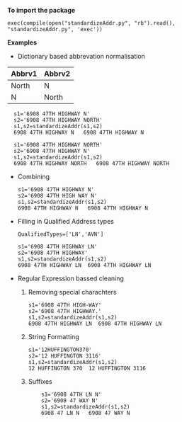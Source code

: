 **To import the package**

``exec(compile(open("standardizeAddr.py", "rb").read(), "standardizeAddr.py", 'exec'))``

**Examples**

* Dictionary based abbrevation normalisation

Abbrv1 | Abbrv2
-------|--------
North | N
N    | North
     
      s1='6908 47TH HIGHWAY N'
      s2='6908 47TH HIGHWAY NORTH'
      s1,s2=standardizeAddr(s1,s2)
      6908 47TH HIGHWAY N   6908 47TH HIGHWAY N
     
      s1='6908 47TH HIGHWAY NORTH'
      s2='6908 47TH HIGHWAY N'
      s1,s2=standardizeAddr(s1,s2)
      6908 47TH HIGHWAY NORTH   6908 47TH HIGHWAY NORTH

* Combining
      
      s1='6908 47TH HIGHWAY N'
      s2='6908 47TH HIGH WAY N'
      s1,s2=standardizeAddr(s1,s2)
      6908 47TH HIGHWAY N   6908 47TH HIGHWAY N
      
* Filling in Qualified Address types

      QualifiedTypes=['LN','AVN']
      
      s1='6908 47TH HIGHWAY LN'
      s2='6908 47TH HIGHWAY'
      s1,s2=standardizeAddr(s1,s2)
      6908 47TH HIGHWAY LN  6908 47TH HIGHWAY LN

* Regular Expression bassed cleaning
  
  1. Removing special charachters 
  
         s1='6908 47TH HIGH-WAY'
         s2='6908 47TH HIGHWAY.'
         s1,s2=standardizeAddr(s1,s2)
         6908 47TH HIGHWAY LN  6908 47TH HIGHWAY LN
  
  2. String Formatting
  
         s1='12HUFFINGTON370'
         s2='12 HUFFINGTON 3116'
         s1,s2=standardizeAddr(s1,s2)
         12 HUFFINGTON 370  12 HUFFINGTON 3116
  
  3. Suffixes
         
             s1='6908 47TH LN N'
             s2='6908 47 WAY N'
             s1,s2=standardizeAddr(s1,s2)
             6908 47 LN N   6908 47 WAY N




